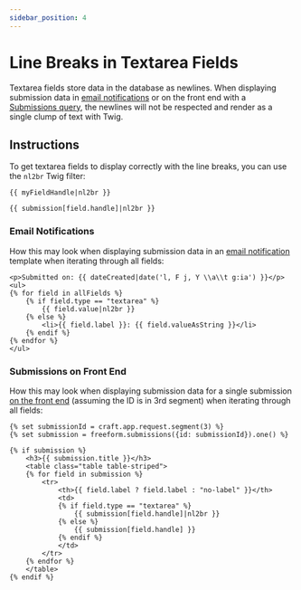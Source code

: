 ```yaml
---
sidebar_position: 4
---
```


# Line Breaks in Textarea Fields

Textarea fields store data in the database as newlines. When displaying submission data in [email notifications](../../../forms/email-notifications) or on the front end with a [Submissions query](../../../templates/queries/submissions), the newlines will not be respected and render as a single clump of text with Twig.

## Instructions

To get textarea fields to display correctly with the line breaks, you can use the `nl2br` Twig filter:

```
{{ myFieldHandle|nl2br }}
```

```
{{ submission[field.handle]|nl2br }}
```

### Email Notifications

How this may look when displaying submission data in an [email notification](../../../forms/email-notifications) template when iterating through all fields:

```twig showLineNumbers {4-6}
<p>Submitted on: {{ dateCreated|date('l, F j, Y \\a\\t g:ia') }}</p>
<ul>
{% for field in allFields %}
    {% if field.type == "textarea" %}
        {{ field.value|nl2br }}
    {% else %}
        <li>{{ field.label }}: {{ field.valueAsString }}</li>
    {% endif %}
{% endfor %}
</ul>
```

### Submissions on Front End

How this may look when displaying submission data for a single submission [on the front end](../../../templates/queries/submissions) (assuming the ID is in 3rd segment) when iterating through all fields:

```twig showLineNumbers {11-13}
{% set submissionId = craft.app.request.segment(3) %}
{% set submission = freeform.submissions({id: submissionId}).one() %}

{% if submission %}
    <h3>{{ submission.title }}</h3>
    <table class="table table-striped">
    {% for field in submission %}
        <tr>
            <th>{{ field.label ? field.label : "no-label" }}</th>
            <td>
            {% if field.type == "textarea" %}
                {{ submission[field.handle]|nl2br }}
            {% else %}
                {{ submission[field.handle] }}
            {% endif %}
            </td>
        </tr>
    {% endfor %}
    </table>
{% endif %}
```
